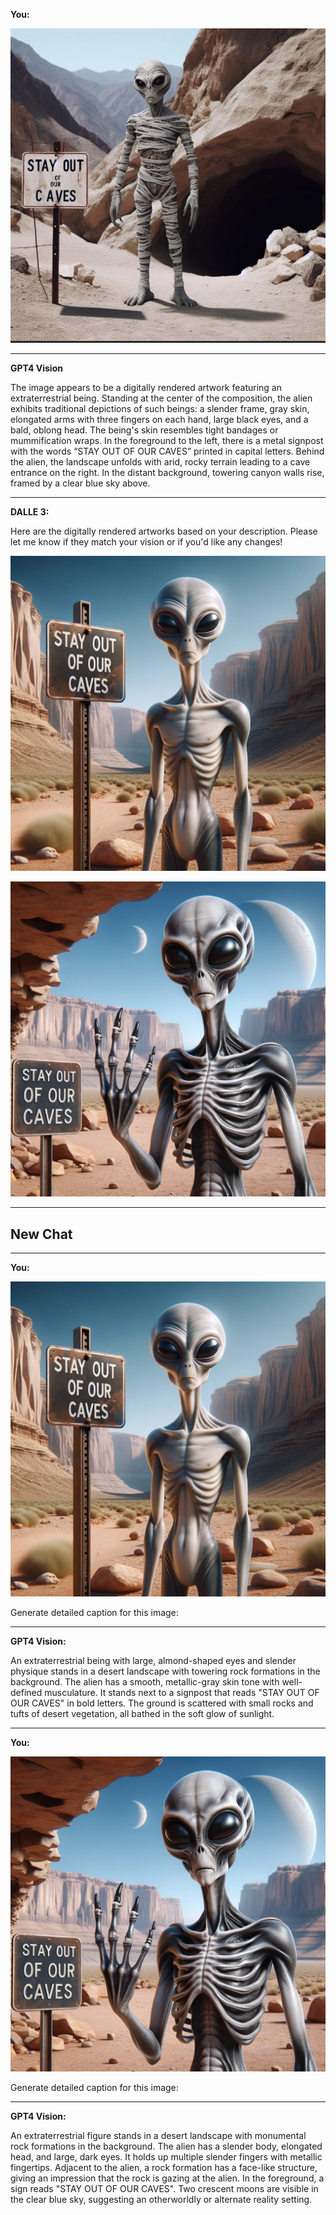 **You:**

![1162217595026554880](/1162217595026554880-dalle3-0.jpg)

------------------

**GPT4 Vision**

The image appears to be a digitally rendered artwork featuring an extraterrestrial being. Standing at the center of the composition, the alien exhibits traditional depictions of such beings: a slender frame, gray skin, elongated arms with three fingers on each hand, large black eyes, and a bald, oblong head. The being's skin resembles tight bandages or mummification wraps. In the foreground to the left, there is a metal signpost with the words “STAY OUT OF OUR CAVES” printed in capital letters. Behind the alien, the landscape unfolds with arid, rocky terrain leading to a cave entrance on the right. In the distant background, towering canyon walls rise, framed by a clear blue sky above.

------------------

**DALLE 3:**

Here are the digitally rendered artworks based on your description. Please let me know if they match your vision or if you'd like any changes!


![1162217595026554880](/1162217595026554880-dalle3-1.png)

![1162217595026554880](/1162217595026554880-dalle3-2.png)

------------------

## New Chat

------------------

**You:**

![1162217595026554880](/1162217595026554880-dalle3-1.png)

Generate detailed caption for this image:

------------------

**GPT4 Vision:**

An extraterrestrial being with large, almond-shaped eyes and slender physique stands in a desert landscape with towering rock formations in the background. The alien has a smooth, metallic-gray skin tone with well-defined musculature. It stands next to a signpost that reads "STAY OUT OF OUR CAVES" in bold letters. The ground is scattered with small rocks and tufts of desert vegetation, all bathed in the soft glow of sunlight.

------------------

**You:**

![1162217595026554880](/1162217595026554880-dalle3-2.png)

Generate detailed caption for this image:

------------------

**GPT4 Vision:**

An extraterrestrial figure stands in a desert landscape with monumental rock formations in the background. The alien has a slender body, elongated head, and large, dark eyes. It holds up multiple slender fingers with metallic fingertips. Adjacent to the alien, a rock formation has a face-like structure, giving an impression that the rock is gazing at the alien. In the foreground, a sign reads "STAY OUT OF OUR CAVES". Two crescent moons are visible in the clear blue sky, suggesting an otherworldly or alternate reality setting.
